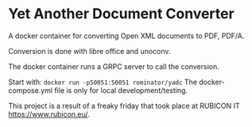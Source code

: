 # Yet Another Document Converter
A docker container for converting Open XML documents to PDF, PDF/A.

Conversion is done with libre office and unoconv.

The docker container runs a GRPC server to call the conversion.

Start with: `docker run -p50051:50051 rominator/yadc`
The docker-compose.yml file is only for local development/testing.

This project is a result of a freaky friday that took place at RUBICON IT https://www.rubicon.eu/.
